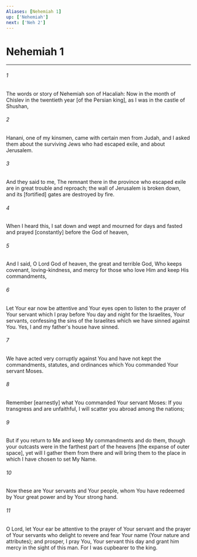 ```yaml
---
Aliases: [Nehemiah 1]
up: ['Nehemiah']
next: ['Neh 2']
---
```

# Nehemiah 1

***


###### 1 


The words or story of Nehemiah son of Hacaliah: Now in the month of Chislev in the twentieth year [of the Persian king], as I was in the castle of Shushan, 


###### 2 


Hanani, one of my kinsmen, came with certain men from Judah, and I asked them about the surviving Jews who had escaped exile, and about Jerusalem. 


###### 3 


And they said to me, The remnant there in the province who escaped exile are in great trouble and reproach; the wall of Jerusalem is broken down, and its [fortified] gates are destroyed by fire. 


###### 4 


When I heard this, I sat down and wept and mourned for days and fasted and prayed [constantly] before the God of heaven, 


###### 5 


And I said, O Lord God of heaven, the great and terrible God, Who keeps covenant, loving-kindness, and mercy for those who love Him and keep His commandments, 


###### 6 


Let Your ear now be attentive and Your eyes open to listen to the prayer of Your servant which I pray before You day and night for the Israelites, Your servants, confessing the sins of the Israelites which we have sinned against You. Yes, I and my father's house have sinned. 


###### 7 


We have acted very corruptly against You and have not kept the commandments, statutes, and ordinances which You commanded Your servant Moses. 


###### 8 


Remember [earnestly] what You commanded Your servant Moses: If you transgress and are unfaithful, I will scatter you abroad among the nations; 


###### 9 


But if you return to Me and keep My commandments and do them, though your outcasts were in the farthest part of the heavens [the expanse of outer space], yet will I gather them from there and will bring them to the place in which I have chosen to set My Name. 


###### 10 


Now these are Your servants and Your people, whom You have redeemed by Your great power and by Your strong hand. 


###### 11 


O Lord, let Your ear be attentive to the prayer of Your servant and the prayer of Your servants who delight to revere and fear Your name (Your nature and attributes); and prosper, I pray You, Your servant this day and grant him mercy in the sight of this man. For I was cupbearer to the king.
